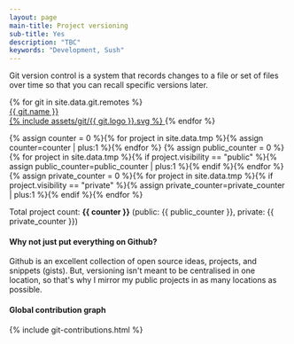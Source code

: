 ```yaml
---
layout: page
main-title: Project versioning
sub-title: Yes
description: "TBC"
keywords: "Development, Sush"
---
```


Git version control is a system that records changes to a file or set of files over time so that you can recall specific versions later.

<div class="boxes flex">
	{% for git in site.data.git.remotes %}
		<a href="{{ git.url }}" target="_blank" class="box git-link">
			<div>{{ git.name }}</div>
			{% include assets/git/{{ git.logo }}.svg %}
		</a>
	{% endfor %}
</div>

{% assign counter = 0 %}{% for project in site.data.tmp %}{% assign counter=counter | plus:1 %}{% endfor %}
{% assign public_counter = 0 %}{% for project in site.data.tmp %}{% if project.visibility == "public" %}{% assign public_counter=public_counter | plus:1 %}{% endif %}{% endfor %}
{% assign private_counter = 0 %}{% for project in site.data.tmp %}{% if project.visibility == "private" %}{% assign private_counter=private_counter | plus:1 %}{% endif %}{% endfor %}

Total project count: **{{ counter }}** (public: {{ public_counter }}, private: {{ private_counter }})


#### Why not just put everything on Github?

Github is an excellent collection of open source ideas, projects, and snippets (gists). But, versioning isn't meant to be centralised in one location, so that's why I mirror my public projects in as many locations as possible.


#### Global contribution graph

{% include git-contributions.html %}
